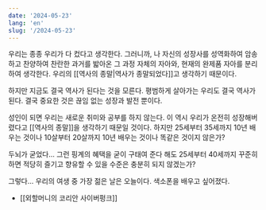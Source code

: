 ```yaml
---
date: '2024-05-23'
lang: 'en'
slug: '/2024-05-23'
---
```


우리는 종종 우리가 다 컸다고 생각한다.
그러니까, 나 자신의 성장사를 성역화하여 암송하고 찬양하여
찬란한 과거를 밟아온 그 과정 자체의 자아와, 현재의 완제품 자아를 분리하여 생각한다.
우리의 [[역사의 종말|역사가 종말되었다]]고 생각하기 때문이다.

하지만 지금도 결국 역사가 된다는 것을 모른다.
평범하게 살아가는 우리도 결국 역사가 된다.
결국 중요한 것은 끊임 없는 성장과 발전 뿐이다.

성인이 되면 우리는 새로운 취미와 공부를 하지 않는다.
이 역시 우리가 온전히 성장해버렸다고 [[역사의 종말]]을 생각하기 때문일 것이다.
하지만 25세부터 35세까지 10년 배우는 것이나
10살부터 20살까지 10년 배우는 것이나
똑같은 것이지 않은가?

두뇌가 굳었다... 그런 핑계의 혜택을 굳이 구태여 준다 해도
25세부터 40세까지 꾸준히 하면
적당히 즐기고 향유할 수 있을 수준은 충분히 되지 않겠는가?

그렇다... 우리의 여생 중 가장 젊은 날은 오늘이다.
색소폰을 배우고 싶어졌다.

- [[외할머니의 코리안 사이버펑크]]
